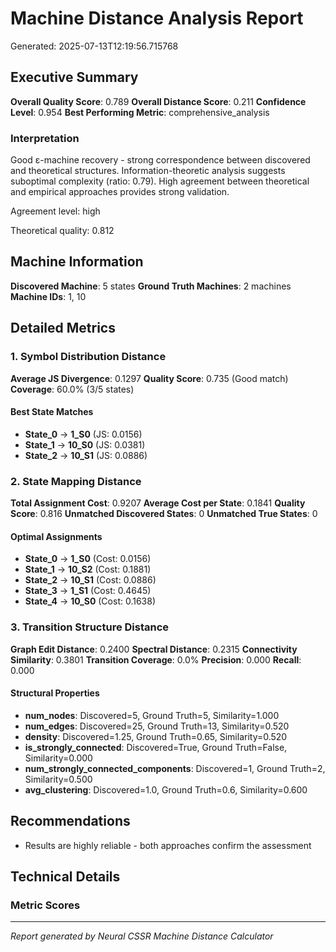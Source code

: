 # Machine Distance Analysis Report

Generated: 2025-07-13T12:19:56.715768

## Executive Summary

**Overall Quality Score**: 0.789
**Overall Distance Score**: 0.211
**Confidence Level**: 0.954
**Best Performing Metric**: comprehensive_analysis

### Interpretation
Good ε-machine recovery - strong correspondence between discovered and theoretical structures. Information-theoretic analysis suggests suboptimal complexity (ratio: 0.79). High agreement between theoretical and empirical approaches provides strong validation.

Agreement level: high

Theoretical quality: 0.812

## Machine Information

**Discovered Machine**: 5 states
**Ground Truth Machines**: 2 machines
**Machine IDs**: 1, 10

## Detailed Metrics

### 1. Symbol Distribution Distance

**Average JS Divergence**: 0.1297
**Quality Score**: 0.735 (Good match)
**Coverage**: 60.0% (3/5 states)

#### Best State Matches
- **State_0** → **1_S0** (JS: 0.0156)
- **State_1** → **10_S0** (JS: 0.0381)
- **State_2** → **10_S1** (JS: 0.0886)


### 2. State Mapping Distance  

**Total Assignment Cost**: 0.9207
**Average Cost per State**: 0.1841
**Quality Score**: 0.816
**Unmatched Discovered States**: 0
**Unmatched True States**: 0

#### Optimal Assignments
- **State_0** → **1_S0** (Cost: 0.0156)
- **State_1** → **10_S2** (Cost: 0.1881)
- **State_2** → **10_S1** (Cost: 0.0886)
- **State_3** → **1_S1** (Cost: 0.4645)
- **State_4** → **10_S0** (Cost: 0.1638)


### 3. Transition Structure Distance

**Graph Edit Distance**: 0.2400
**Spectral Distance**: 0.2315
**Connectivity Similarity**: 0.3801
**Transition Coverage**: 0.0%
**Precision**: 0.000
**Recall**: 0.000

#### Structural Properties
- **num_nodes**: Discovered=5, Ground Truth=5, Similarity=1.000
- **num_edges**: Discovered=25, Ground Truth=13, Similarity=0.520
- **density**: Discovered=1.25, Ground Truth=0.65, Similarity=0.520
- **is_strongly_connected**: Discovered=True, Ground Truth=False, Similarity=0.000
- **num_strongly_connected_components**: Discovered=1, Ground Truth=2, Similarity=0.500
- **avg_clustering**: Discovered=1.0, Ground Truth=0.6, Similarity=0.600


## Recommendations

- Results are highly reliable - both approaches confirm the assessment

## Technical Details

### Metric Scores


---
*Report generated by Neural CSSR Machine Distance Calculator*
